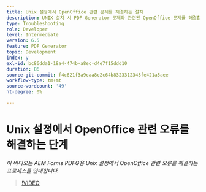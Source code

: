```yaml
---
title: Unix 설정에서 OpenOffice 관련 문제를 해결하는 절차
description: UNIX 설치 시 PDF Generator 문제와 관련된 OpenOffice 문제를 해결합니다.
type: Troubleshooting
role: Developer
level: Intermediate
version: 6.5
feature: PDF Generator
topic: Development
index: y
exl-id: bc86dda1-18a4-474b-a8ec-d4e7f15ddd10
duration: 86
source-git-commit: f4c621f3a9caa8c2c64b8323312343fe421a5aee
workflow-type: tm+mt
source-wordcount: '49'
ht-degree: 0%

---
```


# Unix 설정에서 OpenOffice 관련 오류를 해결하는 단계

*이 비디오는 AEM Forms PDFG용 Unix 설정에서 OpenOffice 관련 오류를 해결하는 프로세스를 안내합니다.*

>[!VIDEO](https://video.tv.adobe.com/v/335551?quality=12&learn=on)

